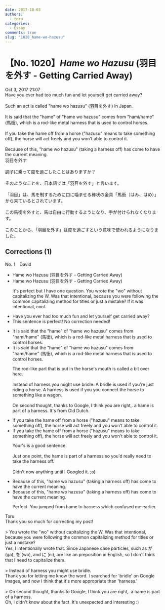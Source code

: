 ```yaml
---
date: 2017-10-03
authors:
  - toru
categories:
  - Essay
comments: true
slug: "1020_hame-wo-hazusu"
---
```


# 【No. 1020】<strong><em>Hame wo Hazusu</strong></em> (羽目を外す - Getting Carried Away)
<div class="date">Oct 3, 2017 21:07</div>
<div id="post"><div id="body_show_ori">
Have you ever had too much fun and let yourself get carried away?<br/><br/>Such an act is called "hame wo hazusu" (羽目を外す) in Japan.<br/><br/>It is said that the "hame" of "hame wo hazusu" comes from "hami/hame" (馬銜), which is a rod-like metal harness that is used to control horses.<br/><br/>If you take the hame off from a horse ("hazusu" means to take something off), the horse will act freely and you won't able to control it.<br/><br/>Because of this, "hame wo hazusu" (taking a harness off) has come to have the current meaning.
</div></div>

<!-- more -->

<div id="post_ja"><div id="body_show_mo">
羽目を外す<br/><br/>調子に乗って度を過ごしたことはありますか？<br/><br/>そのようなことを、日本語では「羽目を外す」と言います。<br/><br/>「羽目」は、馬を制するために口に噛ませる棒状の金具「馬銜（はみ、はめ）」から来ているとされています。<br/><br/>この馬銜を外すと、馬は自由に行動するようになり、手が付けられなくなります。<br/><br/>このことから、「羽目を外す」は度を過ごすという意味で使われるようになりました。
</div></div>

## Corrections (1)
<div id="block"><div class="first_name"> No. 1　<span class="just_name">David</span></div><div id="block2">
<ul class="correction_field">
<li class="incorrect">Hame wo Hazusu (羽目を外す - Getting Carried Away)</li>
<li class="corrected correct">
Hame wo Hazusu (羽目を外す - Getting Carried Away)
<p class="correction_comment">It's perfect but I have one question. You wrote the "wo" without capitalizing the W. Was that intentional,  because you were following  the common capitalizing method for titles or just a mistake? If it was intentional, cool.</p>
</li>
</ul>
<ul class="correction_field">
<li class="incorrect">Have you ever had too much fun and let yourself get carried away?</li>
<li class="corrected perfect">This sentence is perfect! No correction needed!</li>
</ul>
<ul class="correction_field">
<li class="incorrect">It is said that the "hame" of "hame wo hazusu" comes from "hami/hame" (馬銜), which is a rod-like metal harness that is used to control horses.</li>
<li class="corrected correct">
It is said that the "hame" of "hame wo hazusu" comes from "hami/hame" (馬銜), which is a rod-like metal harness that is used to control horses.
<p class="correction_comment">The rod-like part  that is put in the horse's mouth is called a bit over here.<br/><br/>Instead of harness you might use bridle. A bridle is used if you're just riding a horse. A harness is used if you you connect the horse to something like a wagon.<br/><br/>On second thought, thanks to Google, I think you are right,. a hame is part of a harness. It's from Old Dutch.</p>
</li>
</ul>
<ul class="correction_field">
<li class="incorrect">If you take the hame off from a horse ("hazusu" means to take something off), the horse will act freely and you won't able to control it.</li>
<li class="corrected correct">
If you take the hame off from a horse ("hazusu" means to take something off), the horse will act freely and you won't able to control it.
<p class="correction_comment">Your's is a good sentence. <br/><br/>Just one point, the hame is part of a harness so you'd really need to take the harness off. <br/><br/>Didn't now anything until I Googled it. ;o)</p>
</li>
</ul>
<ul class="correction_field">
<li class="incorrect">Because of this, "hame wo hazusu" (taking a harness off) has come to have the current meaning.</li>
<li class="corrected correct">
Because of this, "hame wo hazusu" (taking a harness off) has come to have the current meaning.
<p class="correction_comment">Perfect. You jumped from hame to harness which confused me earlier.</p>
</li>
</ul>
</div><div class="name"><span class="just_name">Toru</span><br>
Thank you so much for correcting my post!<br/><br/>&gt; You wrote the "wo" without capitalizing the W. Was that intentional, because you were following the common capitalizing method for titles or just a mistake?<br/>Yes, I intentionally wrote that. Since Japanese case particles, such as が (ga), を (wo), and に (ni), are like an preposition in English, so  I don't think that I need to capitalize them.<br/><br/>&gt; Instead of harness you might use bridle.<br/>Thank you for letting me know the word. I searched for 'bridle' on Google Images, and now I think that it's more appropriate than 'harness.'<br/><br/>&gt; On second thought, thanks to Google, I think you are right,. a hame is part of a harness.<br/>Oh, I didn't know about the fact. It's unexpected and interesting :)
</div>
</div>
